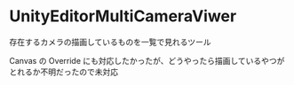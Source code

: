 # UnityEditorMultiCameraViwer

存在するカメラの描画しているものを一覧で見れるツール

Canvas の Override にも対応したかったが、どうやったら描画しているやつがとれるか不明だったので未対応
